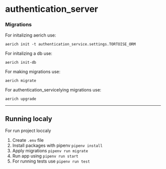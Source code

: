 # authentication_server

### Migrations
For initalizing aerich use:
```
aerich init -t authentication_service.settings.TORTOISE_ORM
```

For initalizing a db use:
```
aerich init-db
```

For making migrations use:
```
aerich migrate
```

For authentication_servicelying migrations use:
```
aerich upgrade
```
<hr>

## Running localy

For run project loccaly
1. Create `.env` file
2. Install packages with pipenv `pipenv install`
3. Apply migrations `pipenv run migrate`
4. Run app using `pipenv run start`
5. For running tests use `pipenv run test`